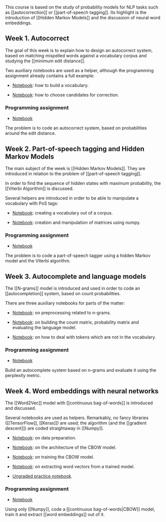 This course is based on the study of probability models for NLP tasks such as [[autocorrection]] or
[[part-of-speech tagging]]. Its highlight is the introduction of [[Hidden Markov Models]] and the discussion
of neural word embeddings.

## Week 1. Autocorrect

The goal of this week is to explain how to design an autocorrect system, based on matching mispelled
words against a vocabulary corpus and studying the [[minimum edit distance]].

Two auxiliary notebooks are used as a helper, although the programming assignment already contains a
full example:

- [Notebook](https://github.com/ber2/coursera/blob/master/nlp-specialization/2-probabilistic-models/week1-vocab-build-demo.ipynb): how to build a vocabulary.

- [Notebook](https://github.com/ber2/coursera/blob/master/nlp-specialization/2-probabilistic-models/week1-candidates-from-edits-demo.ipynb): how to choose candidates for correction.

### Programming assignment

- [Notebook](https://github.com/ber2/coursera/blob/master/nlp-specialization/2-probabilistic-models/week1-autocorrect.ipynb)

The problem is to code an autocorrect system, based on probabilities around the edit distance.

## Week 2. Part-of-speech tagging and Hidden Markov Models

The main subject of the week is [[Hidden Markov Models]]. They are introduced in relation to the problem
of [[part-of-speech tagging]].

In order to find the sequence of hidden states with maximum probability, the [[Viterbi Algorithm]] is discussed.

Several helpers are introduced in order to be able to manipulate a vocabulary with PoS tags:

- [Notebook](https://github.com/ber2/coursera/blob/master/nlp-specialization/2-probabilistic-models/week2-tagging-vocabs.ipynb): creating a vocabulary out of a corpus.

- [Notebook](https://github.com/ber2/coursera/blob/master/nlp-specialization/2-probabilistic-models/week2-numpy-tags-demo.ipynb): creation and manipulation of matrices using numpy.

### Programming assignment

- [Notebook](https://github.com/ber2/coursera/blob/master/nlp-specialization/2-probabilistic-models/week2-pos-tagging.ipynb)

The problem is to code a part-of-speech tagger using a hidden Markov model and the Viterbi
algorithm.

## Week 3. Autocomplete and language models

The [[N-grams]] model is introduced and used in order to code an [[autocompletion]] system, based on count
probabilities.

There are three auxiliary notebooks for parts of the matter:

- [Notebook](https://github.com/ber2/coursera/blob/master/nlp-specialization/2-probabilistic-models/week3-ngrams-demo.ipynb): on preprocessing related to n-grams.

- [Notebook](https://github.com/ber2/coursera/blob/master/nlp-specialization/2-probabilistic-models/week3-language-model-demo.ipynb): on building the count matrix, probability matrix
  and evaluating the language model.

- [Notebook](https://github.com/ber2/coursera/blob/master/nlp-specialization/2-probabilistic-models/week3-out-of-vocab-demo.ipynb): on how to deal with tokens which are not in the
  vocabulary.

### Programming assignment

- [Notebook](https://github.com/ber2/coursera/blob/master/nlp-specialization/2-probabilistic-models/week3-autocomplete.ipynb)

Build an autocomplete system based on n-grams and evaluate it using the perplexity metric.

## Week 4. Word embeddings with neural networks

The [[Word2Vec]] model with [[continuous bag-of-words]] is introduced and discussed.

Several notebooks are used as helpers. Remarkably, no fancy libraries ([[TensorFlow]], [[Keras]]) are used;
the algorithm (and the [[gradient descent]]) are coded straightaway in [[Numpy]].

- [Notebook](https://github.com/ber2/coursera/blob/master/nlp-specialization/2-probabilistic-models/week4-data-prep-demo.ipynb): on data preparation.

- [Notebook](https://github.com/ber2/coursera/blob/master/nlp-specialization/2-probabilistic-models/week4-model-architecture-demo.ipynb): on the architecture of the CBOW model.

- [Notebook](https://github.com/ber2/coursera/blob/master/nlp-specialization/2-probabilistic-models/week4-cbow-training-demo.ipynb): on training the CBOW model.

- [Notebook](https://github.com/ber2/coursera/blob/master/nlp-specialization/2-probabilistic-models/week4-word-embedding-extraction-demo.ipynb): on extracting word vectors from a
  trained model.

- [Ungraded practice notebook](https://github.com/ber2/coursera/blob/master/nlp-specialization/2-probabilistic-models/week4-practice-notebook-demo.ipynb).


### Programming assignment

- [Notebook](https://github.com/ber2/coursera/blob/master/nlp-specialization/2-probabilistic-models/week4-word-embeddings.ipynb)

Using only [[Numpy]], code a [[continuous bag-of-words|CBOW]] model, train it and extract [[word embeddings]] out of it.

